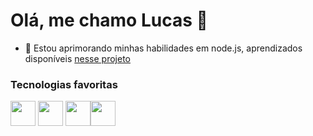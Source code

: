 # Olá, me chamo Lucas 👋

- 🌱 Estou aprimorando minhas habilidades em node.js, aprendizados disponíveis <a href="https://github.com/QuadriniL/native-node-tests">nesse projeto</a>
<!--
<div>
<a href="https://github.com/QuadriniL">
<img height="180em" src="gitstatus-bh9500bke-quadrinil.vercel.app/api/top-langs/?username=QuadriniL&layout=compact&langs_count=7&theme=dracula"/>
<img height="180em" src="gitstatus-bh9500bke-quadrinil.vercel.app/api?username=QuadriniL&show_icons=true&theme=dracula&include_all_commits=true&count_private=true"/>
</div>
-->
 
 ### Tecnologias favoritas
 
<a href="https://nodejs.org/"><img src="https://cdn.jsdelivr.net/gh/devicons/devicon/icons/nodejs/nodejs-original.svg" width="40" height="40"  /></a> <a href="https://www.typescriptlang.org/"><img src="https://cdn.jsdelivr.net/gh/devicons/devicon/icons/typescript/typescript-original.svg" width="40" height="40"  /></a>  <a href="http://expressjs.com/"><img src="https://cdn.jsdelivr.net/gh/devicons/devicon/icons/express/express-original.svg" width="40" height="40"  /></a><a href="https://nestjs.com/"><img src="https://cdn.jsdelivr.net/gh/devicons/devicon/icons/nestjs/nestjs-plain.svg" width="40" height="40" /></a><i class="devicon-php-plain" width="40" height="40"></i>
 
<!--
**QuadriniL/QuadriniL** is a ✨ _special_ ✨ repository because its `README.md` (this file) appears on your GitHub profile.

Here are some ideas to get you started:


- 🌱 I’m currently learning ...
- 👯 I’m looking to collaborate on ...
- 🤔 I’m looking for help with ...
- 💬 Ask me about ...
- 📫 How to reach me: ...
- 😄 Pronouns: ...
- ⚡ Fun fact: ...
 ![Snake animation](https://github.com/QuadriniL/QuadriniL/blob/output/github-contribution-grid-snake.svg)


-->
<link rel="stylesheet" href="https://cdn.jsdelivr.net/gh/devicons/devicon@v2.15.1/devicon.min.css">
